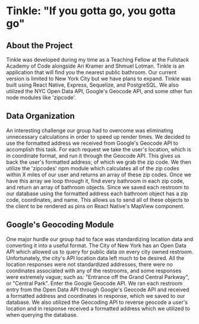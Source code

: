 # Tinkle: "If you gotta go, you gotta go"

## About the Project

Tinkle was developed during my time as a Teaching Fellow at the Fullstack Academy of Code alongside Ari Kramer and Shmuel Lotman. Tinkle is an application that will find you the nearest public bathroom. Our current version is limited to New York City but we have plans to expand. Tinkle was built using React Native, Express, Sequelize, and PostgreSQL. We also utilized the NYC Open Data API, Google's Geocode API, and some other fun node modules like 'zipcode'.

## Data Organization

An interesting challenge our group had to overcome was eliminating unnecessary calculations in order to speed up render times. We decided to use the formatted address we received from Google's Geocode API to accomplish this task. For each request we take the user's location, which is in coordinate format, and run it through the Geocode API. This gives us back the user's formatted address; of which we grab the zip code. We then utilize the 'zipcodes' npm module which calculates all of the zip codes within X miles of our user and returns an array of these zip codes. Once we have this array we loop through it, find every bathroom in each zip code, and return an array of bathroom objects. Since we saved each restroom to our database using the formatted address each bathroom object has a zip code, coordinates, and name. This allows us to send all of these objects to the client to be rendered as pins on React Native's MapView component. 

## Google's Geocoding Module

One major hurdle our group had to face was standardizing location data and converting it into a useful format. The City of New York has an Open Data API which allowed us to query for public data on every city owned restroom. Unfortunately, the city's API location data left much to be desired. All the location responses were not standardized addresses, there were no coordinates associated with any of the restrooms, and some responses were extremely vague; such as: "Entrance off the Grand Central Parkway", or "Central Park". Enter the Google Geocode API. We ran each restroom entry from the Open Data API through Google's Geocode API and received a formatted address and coordinates in response, which we saved to our database. We also utilized the Geocoding API to reverse geocode a user's location and in response received a formatted address which we utilized to when querying the database. 